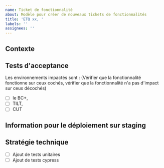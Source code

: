 ```yaml
---
name: Ticket de fonctionnalité
about: Modèle pour créer de nouveaux tickets de fonctionnalités
title: 'ETQ xx, '
labels: ''
assignees: ''
---
```


## Contexte

## Tests d'acceptance

Les environnements impactés sont :  (Vérifier que la fonctionnalité fonctionne sur ceux cochés, vérifier que la fonctionnalité n'a pas d'impact sur ceux décochés)
- [ ] le BC+,
- [ ] TILT,
- [ ] CUT

## Information pour le déploiement sur staging

## Stratégie technique

- [ ] Ajout de tests unitaires
- [ ] Ajout de tests cypress
